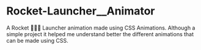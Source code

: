 # Rocket-Launcher__Animator
A Rocket 🚀🚀🚀 Launcher animation made using CSS Animations. Although a simple project it helped me understand better the different animations that can be made using CSS.
